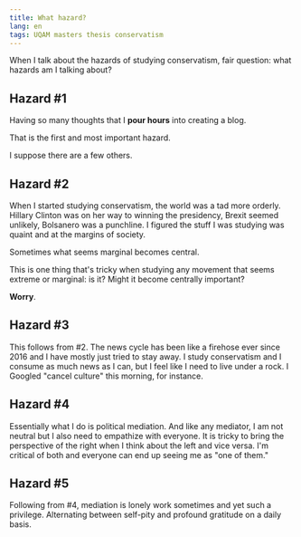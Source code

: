 ```yaml
---
title: What hazard?
lang: en
tags: UQAM masters thesis conservatism
---
```

When I talk about the hazards of studying conservatism, fair question: what hazards am I talking about?

## Hazard #1
Having so many thoughts that I **pour hours** into creating a blog.

That is the first and most important hazard.

I suppose there are a few others.

## Hazard #2
When I started studying conservatism, the world was a tad more orderly. Hillary Clinton was on her way to winning the presidency, Brexit seemed unlikely, Bolsanero was a punchline. I figured the stuff I was studying was quaint and at the margins of society.

Sometimes what seems marginal becomes central.

This is one thing that's tricky when studying any movement that seems extreme or marginal: is it? Might it become centrally important?

**Worry**.

## Hazard #3
This follows from #2. The news cycle has been like a firehose ever since 2016 and I have mostly just tried to stay away. I study conservatism and I consume as much news as I can, but I feel like I need to live under a rock. I Googled "cancel culture" this morning, for instance.

## Hazard #4
Essentially what I do is political mediation. And like any mediator, I am not neutral but I also need to empathize with everyone. It is tricky to bring the perspective of the right when I think about the left and vice versa. I'm critical of both and everyone can end up seeing me as "one of them."

## Hazard #5
Following from #4, mediation is lonely work sometimes and yet such a privilege. Alternating between self-pity and profound gratitude on a daily basis.
